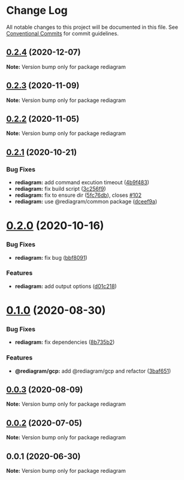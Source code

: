 # Change Log

All notable changes to this project will be documented in this file.
See [Conventional Commits](https://conventionalcommits.org) for commit guidelines.

## [0.2.4](https://github.com/kamiazya/rediagram/compare/rediagram@0.2.3...rediagram@0.2.4) (2020-12-07)

**Note:** Version bump only for package rediagram





## [0.2.3](https://github.com/kamiazya/rediagram/compare/rediagram@0.2.2...rediagram@0.2.3) (2020-11-09)

**Note:** Version bump only for package rediagram





## [0.2.2](https://github.com/kamiazya/rediagram/compare/rediagram@0.2.1...rediagram@0.2.2) (2020-11-05)

**Note:** Version bump only for package rediagram





## [0.2.1](https://github.com/kamiazya/rediagram/compare/rediagram@0.2.0...rediagram@0.2.1) (2020-10-21)


### Bug Fixes

* **rediagram:** add command excution timeout ([4b9f483](https://github.com/kamiazya/rediagram/commit/4b9f48318dda3b4fd570578bf41c666558e56f67))
* **rediagram:** fix build script ([3c256f9](https://github.com/kamiazya/rediagram/commit/3c256f9000727d5b3ceb924710287c946bf9e8ec))
* **rediagram:** fix to ensure dir ([5fc76db](https://github.com/kamiazya/rediagram/commit/5fc76db7258be49d38fbe3b42c21b7ba1c513055)), closes [#102](https://github.com/kamiazya/rediagram/issues/102)
* **rediagram:** use @rediagram/common package ([dceef9a](https://github.com/kamiazya/rediagram/commit/dceef9a669071ab86bbf7000b4076d2e86444068))





# [0.2.0](https://github.com/kamiazya/rediagram/compare/rediagram@0.1.0...rediagram@0.2.0) (2020-10-16)


### Bug Fixes

* **rediagram:** fix bug ([bbf8091](https://github.com/kamiazya/rediagram/commit/bbf80917dea527a30211713fa03138e1649d2b42))


### Features

* **rediagram:** add output options ([d01c218](https://github.com/kamiazya/rediagram/commit/d01c218e1745fbc440e297b9e6653ed5bc870811))





# [0.1.0](https://github.com/kamiazya/rediagram/compare/rediagram@0.0.3...rediagram@0.1.0) (2020-08-30)


### Bug Fixes

* **rediagram:** fix dependencies ([8b735b2](https://github.com/kamiazya/rediagram/commit/8b735b2bfa993133dc00351a652c4276967757a2))


### Features

* **@rediagram/gcp:** add @rediagram/gcp and refactor ([3baf651](https://github.com/kamiazya/rediagram/commit/3baf6514b6b1fb7156fb44236ed316113e6ea049))





## [0.0.3](https://github.com/kamiazya/rediagram/compare/rediagram@0.0.2...rediagram@0.0.3) (2020-08-09)

**Note:** Version bump only for package rediagram





## [0.0.2](https://github.com/kamiazya/rediagram/compare/rediagram@0.0.1...rediagram@0.0.2) (2020-07-05)

**Note:** Version bump only for package rediagram





## 0.0.1 (2020-06-30)

**Note:** Version bump only for package rediagram
